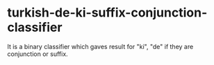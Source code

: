 # turkish-de-ki-suffix-conjunction-classifier
 It is a binary classifier which gaves result for "ki", "de" if they are conjunction or suffix.
